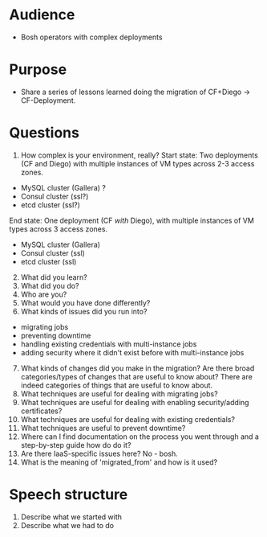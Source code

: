 # Audience

* Bosh operators with complex deployments

# Purpose
* Share a series of lessons learned doing the migration of CF+Diego -> CF-Deployment.

# Questions
1. How complex is your environment, really?
Start state: Two deployments (CF and Diego) with multiple instances of VM types across 2-3 access zones.
- MySQL cluster (Gallera) ?
- Consul cluster (ssl?)
- etcd cluster (ssl?)


End state: One deployment (CF _with_ Diego), with multiple instances of VM types across 3 access zones.
- MySQL cluster (Gallera)
- Consul cluster (ssl)
- etcd cluster (ssl)


2. What did you learn?
3. What did you do?
4. Who are you?
5. What would you have done differently?
6. What kinds of issues did you run into?
* migrating jobs
* preventing downtime
* handling existing credentials with multi-instance jobs
* adding security where it didn't exist before with multi-instance jobs
7. What kinds of changes did you make in the migration?  Are there broad categories/types of changes that are useful to know about?
There are indeed categories of things that are useful to know about.
8. What techniques are useful for dealing with migrating jobs?
9. What techniques are useful for dealing with enabling security/adding certificates?
10. What techniques are useful for dealing with existing credentials?
11. What techniques are useful to prevent downtime?
12. Where can I find documentation on the process you went through and a step-by-step guide how do do it?
13. Are there IaaS-specific issues here?
No - bosh.
14. What is the meaning of 'migrated_from' and how is it used?

# Speech structure
1. Describe what we started with
2. Describe what we had to do
